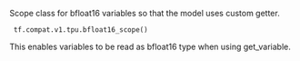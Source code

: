 
Scope class for bfloat16 variables so that the model uses custom getter.

```
 tf.compat.v1.tpu.bfloat16_scope()
```

This enables variables to be read as bfloat16 type when using get_variable.
